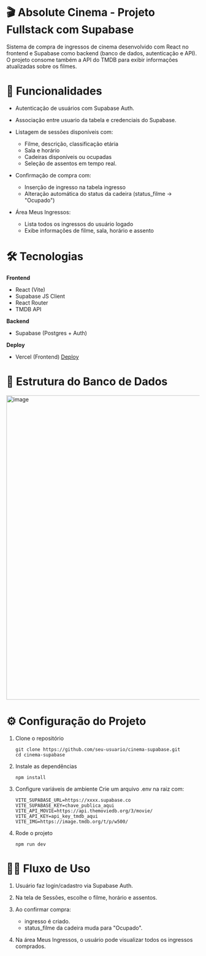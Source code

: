 # 🎬 Absolute Cinema - Projeto Fullstack com Supabase

Sistema de compra de ingressos de cinema desenvolvido com React no frontend e Supabase como backend (banco de dados, autenticação e API).
O projeto consome também a API do TMDB para exibir informações atualizadas sobre os filmes.

# 🚀 Funcionalidades

- Autenticação de usuários com Supabase Auth.

- Associação entre usuario da tabela e credenciais do Supabase.

- Listagem de sessões disponíveis com:
  - Filme, descrição, classificação etária
  - Sala e horário
  - Cadeiras disponíveis ou ocupadas
  - Seleção de assentos em tempo real.

- Confirmação de compra com:
  - Inserção de ingresso na tabela ingresso
  - Alteração automática do status da cadeira (status_filme → "Ocupado")

- Área Meus Ingressos:
  - Lista todos os ingressos do usuário logado
  - Exibe informações de filme, sala, horário e assento

# 🛠️ Tecnologias

<b>Frontend</b>
- React (Vite)
- Supabase JS Client
- React Router
- TMDB API

<b>Backend</b>
- Supabase (Postgres + Auth)

<b>Deploy</b>
- Vercel (Frontend)
[Deploy](https://cinema-supabase.vercel.app)

# 📂 Estrutura do Banco de Dados
<img width="1533" height="793" alt="image" src="https://github.com/user-attachments/assets/64d60eef-9e69-43b0-906e-545e94bd7328" />

# ⚙️ Configuração do Projeto
1. Clone o repositório
   ```
   git clone https://github.com/seu-usuario/cinema-supabase.git
   cd cinema-supabase
   ```
   
 2. Instale as dependências
    ```
    npm install
    ```
    
3. Configure variáveis de ambiente
Crie um arquivo .env na raiz com:
    ```
    VITE_SUPABASE_URL=https://xxxx.supabase.co
    VITE_SUPABASE_KEY=chave_publica_aqui
    VITE_API_MOVIE=https://api.themoviedb.org/3/movie/
    VITE_API_KEY=api_key_tmdb_aqui
    VITE_IMG=https://image.tmdb.org/t/p/w500/
    ```
    
4. Rode o projeto
    ```
    npm run dev
    ```

# 👨‍💻 Fluxo de Uso

1. Usuário faz login/cadastro via Supabase Auth.

2. Na tela de Sessões, escolhe o filme, horário e assentos.

3. Ao confirmar compra:
   - ingresso é criado.
   - status_filme da cadeira muda para "Ocupado".

4. Na área Meus Ingressos, o usuário pode visualizar todos os ingressos comprados.
